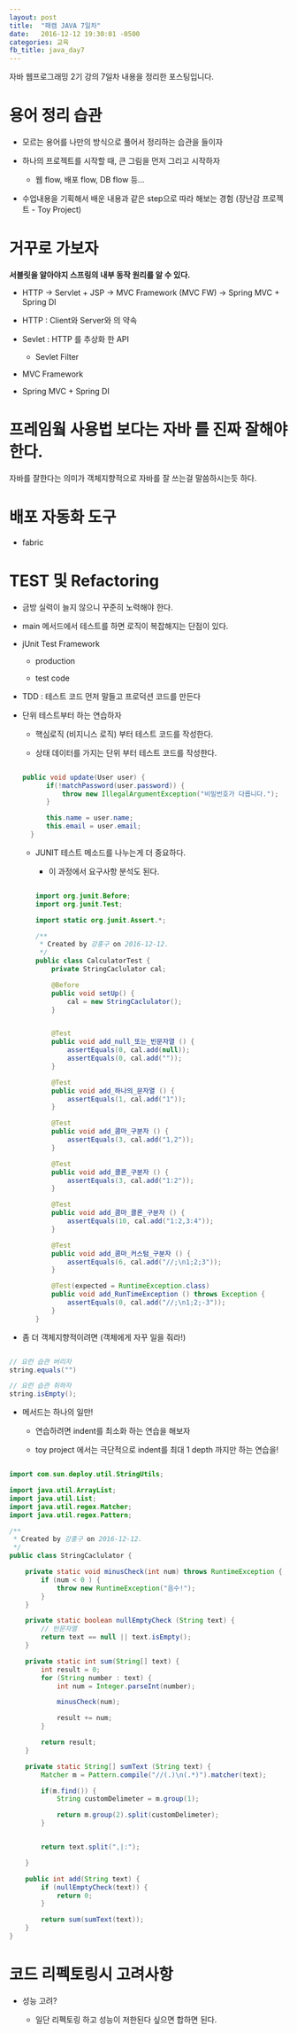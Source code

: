 ```yaml
---
layout: post
title:  "패캠 JAVA 7일차"
date:   2016-12-12 19:30:01 -0500
categories: 교육
fb_title: java_day7
---
```


자바 웹프로그래밍 2기 강의 7일차 내용을 정리한 포스팅입니다.

# 용어 정리 습관

* 모르는 용어를 나만의 방식으로 풀어서 정리하는 습관을 들이자

* 하나의 프로젝트를 시작할 때, 큰 그림을 먼저 그리고 시작하자

  * 웹 flow, 배포 flow, DB flow 등...

* 수업내용을 기획해서 배운 내용과 같은 step으로 따라 해보는 경험 (장난감 프로젝트 - Toy Project)


# 거꾸로 가보자

**서블릿을 알아야지 스프링의 내부 동작 원리를 알 수 있다.**

* HTTP -> Servlet + JSP -> MVC Framework (MVC FW) -> Spring MVC + Spring DI

* HTTP : Client와 Server와 의 약속

* Sevlet : HTTP 를 추상화 한 API

  * Sevlet Filter

* MVC Framework

* Spring MVC + Spring DI

# 프레임웤 사용법 보다는 **자바** 를 진짜 잘해야 한다.

자바를 잘한다는 의미가 객체지향적으로 자바를 잘 쓰는걸 말씀하시는듯 하다.

# 배포 자동화 도구

* fabric

# TEST 및 Refactoring

* 금방 실력이 늘지 않으니 꾸준히 노력해야 한다.

* main 메서드에서 테스트를 하면 로직이 복잡해지는 단점이 있다.

* jUnit Test Framework

  * production

  * test code

* TDD : 테스트 코드 먼저 말들고 프로덕션 코드를 만든다

* 단위 테스트부터 하는 연습하자

  * 핵심로직 (비지니스 로직) 부터 테스트 코드를 작성한다.

  * 상태 데이터를 가지는 단위 부터 테스트 코드를 작성한다.

  ``` java

  public void update(User user) {
		if(!matchPassword(user.password)) {
			throw new IllegalArgumentException("비밀번호가 다릅니다.");
		}

		this.name = user.name;
		this.email = user.email;
	}

  ```

  * JUNIT 테스트 메소드를 나누는게 더 중요하다.

    * 이 과정에서 요구사항 분석도 된다.

    ``` java

    import org.junit.Before;
    import org.junit.Test;

    import static org.junit.Assert.*;

    /**
     * Created by 강홍구 on 2016-12-12.
     */
    public class CalculatorTest {
        private StringCaclulator cal;

        @Before
        public void setUp() {
            cal = new StringCaclulator();
        }


        @Test
        public void add_null_또는_빈문자열 () {
            assertEquals(0, cal.add(null));
            assertEquals(0, cal.add(""));
        }

        @Test
        public void add_하나의_문자열 () {
            assertEquals(1, cal.add("1"));
        }

        @Test
        public void add_콤마_구분자 () {
            assertEquals(3, cal.add("1,2"));
        }

        @Test
        public void add_콜론_구분자 () {
            assertEquals(3, cal.add("1:2"));
        }

        @Test
        public void add_콤마_콜론_구분자 () {
            assertEquals(10, cal.add("1:2,3:4"));
        }

        @Test
        public void add_콤마_커스텀_구분자 () {
            assertEquals(6, cal.add("//;\n1;2;3"));
        }

        @Test(expected = RuntimeException.class)
        public void add_RunTimeException () throws Exception {
            assertEquals(0, cal.add("//;\n1;2;-3"));
        }
    }

    ```


* 좀 더 객체지향적이려면 (객체에게 자꾸 일을 줘라!)

``` java

// 요런 습관 버리자
string.equals("")

// 요런 습관 취하자
string.isEmpty();

```

* 메서드는 하나의 일만!

  * 연습하려면 indent를 최소화 하는 연습을 해보자

  * toy project 에서는 극단적으로 indent를 최대 1 depth 까지만 하는 연습을!

``` java

import com.sun.deploy.util.StringUtils;

import java.util.ArrayList;
import java.util.List;
import java.util.regex.Matcher;
import java.util.regex.Pattern;

/**
 * Created by 강홍구 on 2016-12-12.
 */
public class StringCaclulator {

    private static void minusCheck(int num) throws RuntimeException {
        if (num < 0 ) {
            throw new RuntimeException("음수!");
        }
    }

    private static boolean nullEmptyCheck (String text) {
        // 빈문자열
        return text == null || text.isEmpty();
    }

    private static int sum(String[] text) {
        int result = 0;
        for (String number : text) {
            int num = Integer.parseInt(number);

            minusCheck(num);

            result += num;
        }

        return result;
    }

    private static String[] sumText (String text) {
        Matcher m = Pattern.compile("//(.)\n(.*)").matcher(text);

        if(m.find()) {
            String customDelimeter = m.group(1);

            return m.group(2).split(customDelimeter);
        }


        return text.split(",|:");

    }

    public int add(String text) {
        if (nullEmptyCheck(text)) {
            return 0;
        }

        return sum(sumText(text));
    }
}

```


# 코드 리펙토링시 고려사항

* 성능 고려?

  * 일단 리펙토링 하고 성능이 저한된다 싶으면 합하면 된다.
